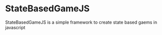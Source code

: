 # StateBasedGameJS

StateBasedGameJS is a simple framework to create state based gaems in javascript
